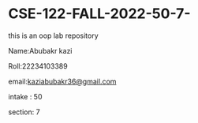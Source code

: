 # CSE-122-FALL-2022-50-7-
this is an oop lab repository

Name:Abubakr kazi

Roll:22234103389

email:kaziabubakr36@gmail.com

intake : 50

section: 7
